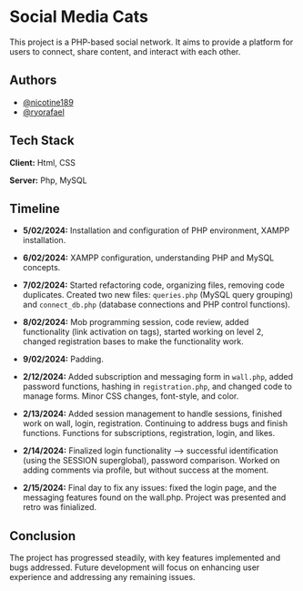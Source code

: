 
# Social Media Cats

This project is a PHP-based social network. It aims to provide a platform for users to connect, share content, and interact with each other.




## Authors

- [@nicotine189](https://www.github.com/nicotine189)
- [@ryorafael](https://www.github.com/ryorafael)



## Tech Stack

**Client:** Html, CSS

**Server:** Php, MySQL

## Timeline

- **5/02/2024:** Installation and configuration of PHP environment, XAMPP installation.
  
- **6/02/2024:** XAMPP configuration, understanding PHP and MySQL concepts.
  
- **7/02/2024:** Started refactoring code, organizing files, removing code duplicates. Created two new files: `queries.php` (MySQL query grouping) and `connect_db.php` (database connections and PHP control functions).
  
- **8/02/2024:** Mob programming session, code review, added functionality (link activation on tags), started working on level 2, changed registration bases to make the functionality work.
  
- **9/02/2024:** Padding.

- **2/12/2024:** Added subscription and messaging form in `wall.php`, added password functions, hashing in `registration.php`, and changed code to manage forms. Minor CSS changes, font-style, and color.
  
- **2/13/2024:** Added session management to handle sessions, finished work on wall, login, registration. Continuing to address bugs and finish functions. Functions for subscriptions, registration, login, and likes.

- **2/14/2024:** Finalized login functionality --> successful identification (using the SESSION superglobal), password comparison. Worked on adding comments via profile, but without success at the moment.

- **2/15/2024:** Final day to fix any issues: fixed the login page, and the messaging features found on the wall.php. Project was presented and retro was finialized. 

## Conclusion

The project has progressed steadily, with key features implemented and bugs addressed. Future development will focus on enhancing user experience and addressing any remaining issues.



